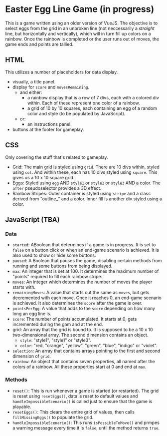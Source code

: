 # Easter Egg Line Game (in progress)

This is a game written using an older version of VueJS. The objective is to select eggs from the grid in an unbroken line (not neccessarily a *straight* line, but horizontally and vertically), which will in turn fill up colors on a rainbow. Once the rainbow is completed or the user runs out of moves, the game ends and points are tallied.

## HTML 
This utilizes a number of placeholders for data display. 
- visually, a title panel.
- display for `score` and `movesRemaining`.
   - and either:
       - a rainbow display that is a row of 7 divs, each with a colored div within. Each of these represent one color of a rainbow.
       - a grid of 10 by 10 squares, each containing an egg of a random color and style (to be populated by JavaScript).
   - or:
       - an instructions panel.
- buttons at the footer for gameplay.

## CSS
Only covering the stuff that's related to gameplay.
- Grid: The main grid is styled using `grid`. There are 10 divs within, styled using `col`. And within these, each has 10 divs styled using `square`. This gives us a 10 x 10 square grid.
- Eggs: Styled using `egg` AND `style1` or `style2` or `style3` AND a color. The `after` pseudoselector provides a 3D effect.
- Rainbow Stripes: Outer container is styled using `stripe` and a class derived from "outline_" and a color. Inner fill is another div styled using a color.

## JavaScript (TBA)
### Data
- `started`: ABoolean that determines if a game is in progress. It is set to `false` on a button click or when an end-game scenario is achieved. It is also used to show or hide some buttons.
- `paused`: A Boolean that pauses the game, disabling certain methods from running and some buttons from being displayed.
- `max`: An integer that is set at 100. It determines the maximum number of "points" required to fill each rainbow stripe.
- `moves`: An integer which determines the number of moves the player starts with.
- `remainingMoves`: A value that starts out the same as `moves`, but gets decremented with each move. Once it reaches 0, an end-game scenario is achieved. It also determines the `score` after the game is over.
- `pointsPerEgg`: A value that adds to the `score` depending on how many long an egg line is.
- `score`: The number of points accumulated. It starts at 0, gets incremented during the gam and at the end.
- grid: An array that the grid is bound to. It is supposed to be a 10 x 10 two-dimensional array. The second dimension contains an object.
   - `style`: "style1", "style1" or "style3".
   - `color`: "red, "orange", "yellow", "green", "blue", "indigo" or "violet".
- `selection`: An array that contains arrays pointing to the first and second dimension of `grid`.
- `rainbow`: An object that contains seven properties, all named after the colors of a rainbow. All these properties start at 0 and end at `max`.

### Methods
- `reset()`: This is run whenever a game is started (or restarted). The grid is reset using `resetEggs()`, data is reset to default values and `handleImpossibleScenario()` is called just to ensure that the game is playable.
- `resetEggs()`: This clears the entire grid of values, then calls `fillMissingEggs()` to populate the grid.
- `handleImpossibleScenario()`: This runs `isPossibleToMove()` and prmpes a warning message every time it is `false`, until the method returns `true`.
